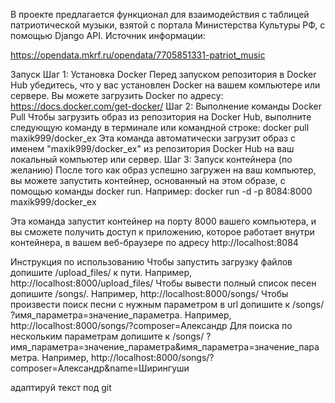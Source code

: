 В проекте предлагается функционал для взаимодействия с таблицей патриотической музыки, взятой с портала Министерства Культуры РФ, с помощью Django API.
Источник информации:

https://opendata.mkrf.ru/opendata/7705851331-patriot_music

Запуск 
Шаг 1: Установка Docker
Перед запуском репозитория в Docker Hub убедитесь, что у вас установлен Docker на вашем компьютере или сервере. Вы можете загрузить Docker по адресу: https://docs.docker.com/get-docker/
Шаг 2: Выполнение команды Docker Pull
Чтобы загрузить образ из репозитория на Docker Hub, выполните следующую команду в терминале или командной строке:
docker pull maxik999/docker_ex
Эта команда автоматически загрузит образ с именем "maxik999/docker_ex" из репозитория Docker Hub на ваш локальный компьютер или сервер.
Шаг 3: Запуск контейнера (по желанию)
После того как образ успешно загружен на ваш компьютер, вы можете запустить контейнер, основанный на этом образе, с помощью команды docker run. Например:
docker run -d -p 8084:8000 maxik999/docker_ex

Эта команда запустит контейнер на порту 8000 вашего компьютера, и вы сможете получить доступ к приложению, которое работает внутри контейнера, в вашем веб-браузере по адресу http://localhost:8084

Инструкция по использованию
Чтобы запустить загрузку файлов допишите /upload_files/ к пути. Например, http://localhost:8000/upload_files/
Чтобы вывести полный список песен допишите /songs/. Например, http://localhost:8000/songs/
Чтобы произвести поиск песни с нужным параметром в url допишите к /songs/ ?имя_параметра=значение_параметра. Например, http://localhost:8000/songs/?composer=Александр
Для поиска по нескольким параметрам допишите к /songs/ ?имя_параметра=значение_параметра&имя_параметра=значение_параметра. Например, http://localhost:8000/songs/?composer=Александр&name=Ширингуши

адаптируй текст под git
